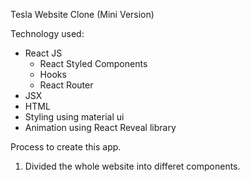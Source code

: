 Tesla Website Clone (Mini Version)

Technology used:

* React JS
  * React Styled Components
  * Hooks
  * React Router
* JSX
* HTML
* Styling using material ui
* Animation using React Reveal library

Process to create this app.

1. Divided the whole website into differet components.

